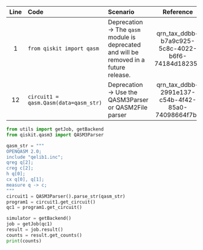 | Line | Code | Scenario | Reference | Artifact | Refactoring |
| :--: | :--- | :------- | :-------: | :------- | :---------- |
| 1 | `from qiskit import qasm` | Deprecation -> The `qasm` module is deprecated and will be removed in a future release. | qrn_tax_ddbb-b7a9c925-5c8c-4022-b6f6-74184d182351 | qasm | `from qiskit.qasm3 import QASM3Parser` |
| 12 | `circuit1 = qasm.Qasm(data=qasm_str)` | Deprecation -> Use the QASM3Parser or QASM2File parser  | qrn_tax_ddbb-2991e137-c54b-4f42-85a0-74098664f7bd | qasm.Qasm | `circuit1 = QASM3Parser().parse_str(qasm_str)` |

```python
from utils import getJob, getBackend
from qiskit.qasm3 import QASM3Parser

qasm_str = """
OPENQASM 2.0;
include "qelib1.inc";
qreg q[2];
creg c[2];
h q[0];
cx q[0], q[1];
measure q -> c;
"""
circuit1 = QASM3Parser().parse_str(qasm_str)
program1 = circuit1.get_circuit()
qc1 = program1.get_circuit()

simulator = getBackend()
job = getJob(qc1)
result = job.result()
counts = result.get_counts()
print(counts)
```